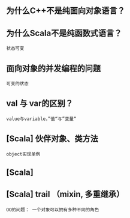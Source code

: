 ## 为什么C++不是纯面向对象语言？ ##

## 为什么Scala不是纯函数式语言？ ##
	状态可变

## 面向对象的并发编程的问题 ##
	可变的状态

## val 与 var的区别？ ##
	value与variable，”值“与”变量“

## [Scala] 伙伴对象、类方法 ##
	object实现单例

## [Scala] ##

## [Scala] trail  （mixin, 多重继承） ##
	OO的问题： 一个对象可以拥有多种不同的角色